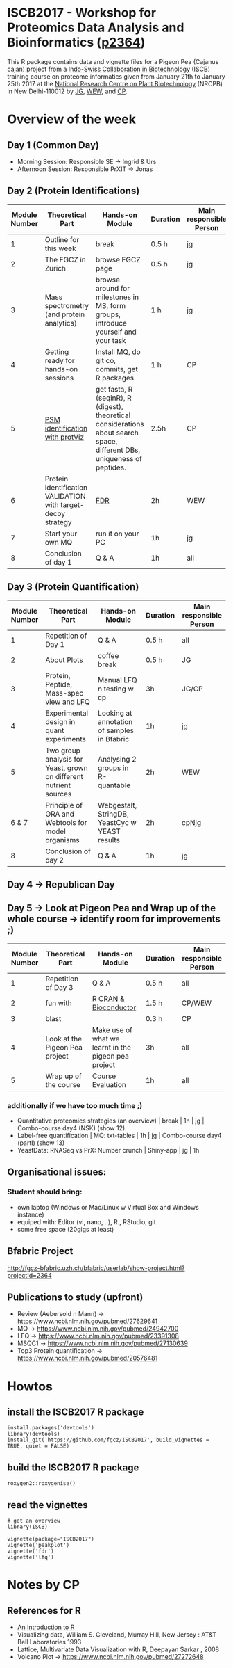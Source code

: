 # ISCB2017 - Workshop for Proteomics Data Analysis and Bioinformatics ([p2364](http://fgcz-bfabric.uzh.ch/bfabric/userlab/show-project.html?projectId=2364))

This R package contains data and vignette files for 
a Pigeon Pea (Cajanus cajan) project from 
a [Indo-Swiss Collaboration in Biotechnology](iscb.epfl.ch/iscb/home) (ISCB)
training course on proteome informatics given 
from January 21th to January 25th  2017 at the
[National Research Centre on Plant Biotechnology](http://www.nrcpb.res.in/) (NRCPB) in New Delhi-110012 by 
[JG](http://www.fgcz.ch/the-center/people/grossmann.html), 
[WEW](http://www.fgcz.ch/the-center/people/wolski.html), and 
[CP](http://www.fgcz.ch/the-center/people/panse.html).

# Overview of the week

## Day 1 (Common Day)

- Morning Session: Responsible SE -> Ingrid & Urs
- Afternoon Session: Responsible PrXIT -> Jonas


## Day 2 (Protein Identifications)

Module Number | Theoretical Part | Hands-on Module | Duration | Main responsible Person
------------ |------------ | ------------- | ------------- | ------------- 
1 | Outline for this week | break | 0.5 h | jg 
2 | The FGCZ in Zurich | browse FGCZ page | 0.5 h | jg
3 | Mass spectrometry (and protein analytics) | browse around for milestones in MS, form groups, introduce yourself and your task | 1 h | jg 
4 | Getting ready for hands-on sessions | Install MQ, do git co, commits, get R packages | 1 h | CP
5 | [PSM identification with protViz](vignettes/peakplot.Rmd) | get fasta, R (seqinR), R (digest), theoretical considerations about search space, different DBs, uniqueness of peptides.  | 2.5h | CP 
6 | Protein identification VALIDATION with target-decoy strategy | [FDR](vignettes/fdr.Rmd)  | 2h | WEW 
7 | Start your own MQ | run it on your PC | 1h | jg
8 | Conclusion of day 1 | Q & A | 1h | all



## Day 3 (Protein Quantification)

Module Number | Theoretical Part | Hands-on Module | Duration | Main responsible Person
------------ |------------ | ------------- | ------------- | ------------- 
1 | Repetition of Day 1 | Q & A | 0.5 h | all
2 | About Plots | coffee break | 0.5 h | JG
3 | Protein, Peptide, Mass-spec view and [LFQ](vignettes/lfq.Rmd)  | Manual LFQ n testing w cp | 3h | JG/CP
4 | Experimental design in quant experiments | Looking at annotation of samples in Bfabric | 1h | jg
5 | Two group analysis for Yeast, grown on different nutrient sources | Analysing 2 groups in R-quantable | 2h | WEW
6 & 7 | Principle of ORA and Webtools for model organisms |  Webgestalt, StringDB, YeastCyc w YEAST results | 2h | cpNjg 
8 | Conclusion of day 2 | Q & A | 1h | jg 

## Day 4 -> Republican Day

## Day 5 -> Look at Pigeon Pea and Wrap up of the whole course -> identify room for improvements ;)

Module Number | Theoretical Part | Hands-on Module | Duration | Main responsible Person
------------ |------------ | ------------- | ------------- | ------------- 
1 | Repetition of Day 3 | Q & A | 0.5 h | all
2 | fun with | R [CRAN](https://cran.r-project.org/) & [Bioconductor](http://bioconductor.org/) | 1.5 h | CP/WEW
3 | blast |  | 0.3 h | CP
4 | Look at the Pigeon Pea project | Make use of what we learnt in the pigeon pea project | 3h | all
5 | Wrap up of the course | Course Evaluation | 1h | all
 


### additionally if we have too much time ;)
- Quantitative proteomics strategies (an overview) | break | 1h | jg | Combo-course day4 (NSK) (show 12)
- Label-free quantification | MQ: txt-tables | 1h | jg | Combo-course day4 (partI) (show 13) 
- YeastData: RNASeq vs PrX: Number crunch | Shiny-app | jg | 1h



## Organisational issues:

### Student should bring:
- own laptop (Windows or Mac/Linux w Virtual Box and Windows instance)
- equiped with: Editor (vi, nano, ..), R., RStudio, git
- some free space (20gigs at least)

## Bfabric Project
http://fgcz-bfabric.uzh.ch/bfabric/userlab/show-project.html?projectId=2364


## Publications to study (upfront)
- Review (Aebersold n Mann) -> https://www.ncbi.nlm.nih.gov/pubmed/27629641
- MQ -> https://www.ncbi.nlm.nih.gov/pubmed/24942700
- LFQ -> https://www.ncbi.nlm.nih.gov/pubmed/23391308
- MSQC1 -> https://www.ncbi.nlm.nih.gov/pubmed/27130639
- Top3 Protein quantification -> https://www.ncbi.nlm.nih.gov/pubmed/20576481

# Howtos

## install the ISCB2017 R package

```{r}
install.packages('devtools')
library(devtools)
install_git('https://github.com/fgcz/ISCB2017', build_vignettes = TRUE, quiet = FALSE)
```

## build the ISCB2017 R package

```{r}
roxygen2::roxygenise()
```


## read the vignettes

```{r}
# get an overview 
library(ISCB)

vignette(package="ISCB2017")
vignette('peakplot')
vignette('fdr')
vignette('lfq')
```
# Notes by CP

## References for R

- [An Introduction to R](https://cran.r-project.org/doc/manuals/r-release/R-intro.pdf)
- Visualizing data, William S. Cleveland, Murray Hill, New Jersey : AT&T Bell Laboratories 1993
- Lattice, Multivariate Data Visualization with R, Deepayan Sarkar , 2008
- Volcano Plot -> https://www.ncbi.nlm.nih.gov/pubmed/27272648


